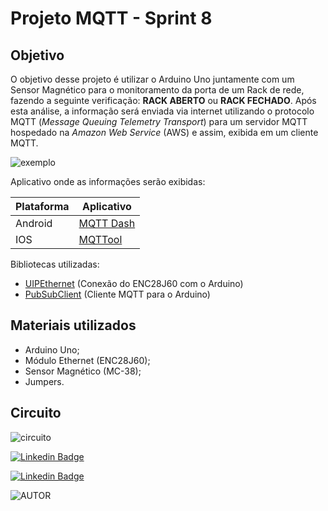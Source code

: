 # Projeto MQTT - Sprint 8

## Objetivo
O objetivo desse projeto é utilizar o Arduino Uno juntamente com um Sensor Magnético para o monitoramento da porta de um Rack de rede, fazendo a seguinte verificação: **RACK ABERTO** ou **RACK FECHADO**. Após esta análise, a informação será enviada via internet utilizando o protocolo MQTT (_Message Queuing Telemetry Transport_) para um servidor MQTT hospedado na _Amazon Web Service_ (AWS) e assim, exibida em um cliente MQTT.

![exemplo](https://camo.githubusercontent.com/7beef2d4780d87a603d7de49b2da0467c8537dff96575b628a04bd4010ebb1cc/68747470733a2f2f692e696d6775722e636f6d2f4d576870586b562e706e67)

Aplicativo onde as informações serão exibidas:

Plataforma | Aplicativo
--- | ---------
Android | [MQTT Dash](https://play.google.com/store/apps/details?id=net.routix.mqttdash&hl=pt_BR&gl=US)
IOS | [MQTTool](https://apps.apple.com/us/app/mqttool/id1085976398)

Bibliotecas utilizadas:
- [UIPEthernet](https://github.com/UIPEthernet/UIPEthernet) (Conexão do ENC28J60 com o Arduino)
- [PubSubClient](https://github.com/knolleary/pubsubclient) (Cliente MQTT para o Arduino)

## Materiais utilizados

* Arduino Uno;
* Módulo Ethernet (ENC28J60);
* Sensor Magnético (MC-38);
* Jumpers.

## Circuito
![circuito](https://camo.githubusercontent.com/ad1da211b35b60b23fb095a64e76dc6504d0c3229e853bd82a69a4d5d27bbb88/68747470733a2f2f692e696d6775722e636f6d2f594947477453472e706e67)

[![Linkedin Badge](https://img.shields.io/badge/Gmail-D14836?style=for-the-badge&logo=gmail&logoColor=white&link=mailto:lucascabralmendes.correa@gmail.com)](mailto:lucascabralmendes.correa@gmail.com)

[![Linkedin Badge](https://img.shields.io/badge/LinkedIn-0077B5?style=for-the-badge&logo=linkedin&logoColor=white&link=https://www.linkedin.com/in/lucas-cabral-42121b206/)](https://www.linkedin.com/in/lucas-cabral-42121b206/)


![AUTOR](https://img.shields.io/badge/AUTOR-Lucas%20Cabral-important) 
